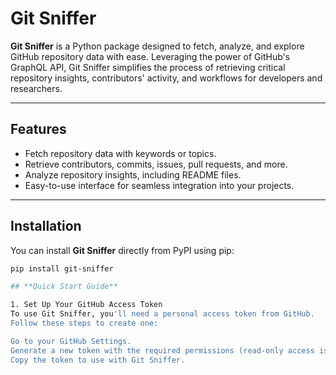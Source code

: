 # **Git Sniffer**

**Git Sniffer** is a Python package designed to fetch, analyze, and explore GitHub repository data with ease. Leveraging the power of GitHub's GraphQL API, Git Sniffer simplifies the process of retrieving critical repository insights, contributors' activity, and workflows for developers and researchers.

---

## **Features**
- Fetch repository data with keywords or topics.
- Retrieve contributors, commits, issues, pull requests, and more.
- Analyze repository insights, including README files.
- Easy-to-use interface for seamless integration into your projects.

---

## **Installation**

You can install **Git Sniffer** directly from PyPI using pip:

```bash
pip install git-sniffer

## **Quick Start Guide**

1. Set Up Your GitHub Access Token
To use Git Sniffer, you'll need a personal access token from GitHub.
Follow these steps to create one:

Go to your GitHub Settings.
Generate a new token with the required permissions (read-only access is sufficient).
Copy the token to use with Git Sniffer.